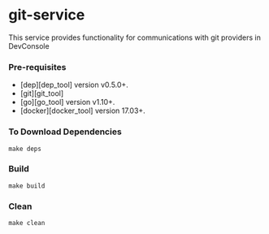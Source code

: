 # git-service
This service provides functionality for communications with git providers in DevConsole

### Pre-requisites
- [dep][dep_tool] version v0.5.0+.
- [git][git_tool]
- [go][go_tool] version v1.10+.
- [docker][docker_tool] version 17.03+.

### To Download Dependencies
```
make deps
```

### Build 
```
make build
```

### Clean 
```
make clean
```

